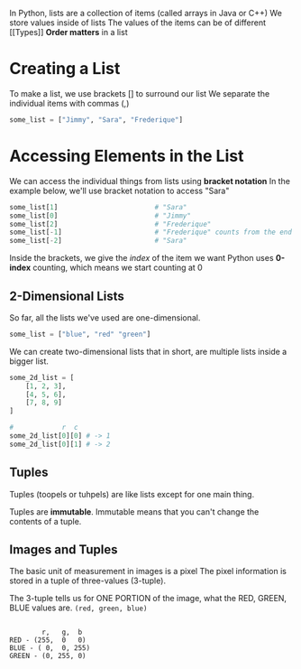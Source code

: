 In Python, lists are a collection of items (called arrays in Java or C++)
We store values inside of lists 
The values of the items can be of different [[Types]]
**Order matters** in a list 


# Creating a List 
To make a list, we use brackets \[\] to surround our list 
We separate the individual items with commas (,)

```python
some_list = ["Jimmy", "Sara", "Frederique"]
```


# Accessing Elements in the List 
We can access the individual things from lists using **bracket notation** 
In the example below, we'll use bracket notation to access "Sara"

``` python
some_list[1]                        # "Sara"
some_list[0]                        # "Jimmy"
some_list[2]                        # "Frederique"
some_list[-1]                       # "Frederique" counts from the end
some_list[-2]                       # "Sara"
```

Inside the brackets, we give the *index* of the item we want 
Python uses **0-index** counting, which means we start counting at 0 

## 2-Dimensional Lists 

So far, all the lists we've used are one-dimensional.

```python
some_list = ["blue", "red" "green"]
```

We can create two-dimensional lists that in short, are multiple lists inside a bigger list. 

```python
some_2d_list = [
	[1, 2, 3],
	[4, 5, 6],
	[7, 8, 9]
]

#            r  c
some_2d_list[0][0] # -> 1
some_2d_list[0][1] # -> 2
```

## Tuples 

Tuples (toopels or tuhpels) are like lists except for one main thing. 

Tuples are **immutable**. Immutable means that you can't change the contents of a tuple. 

## Images and Tuples

The basic unit of measurement in images is a pixel The pixel information is stored in a tuple of three-values (3-tuple).

The 3-tuple tells us for ONE PORTION of the image, what the RED, GREEN, BLUE values are. `(red, green, blue)`


```

	    r,   g,  b 
RED - (255,  0   0)
BLUE - ( 0,  0, 255)
GREEN - (0, 255, 0)
```
